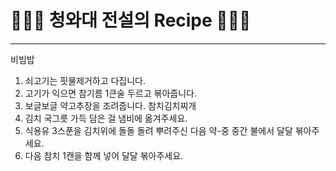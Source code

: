 # 👨🏻‍🍳 청와대 전설의 Recipe 👩🏻‍🍳
---

비빔밥
1. 쇠고기는 핏물제거하고 다집니다.
2. 고기가 익으면 참기름 1큰술 두르고 볶아줍니다.
3. 보글보글 약고추장을 조려줍니다.
참치김치찌개
1. 김치 국그릇 가득 담은 걸 냄비에 옮겨주세요.
2. 식용유 3스푼을 김치위에 돌돌 돌려 뿌려주신 다음 약-중 중간 불에서 달달 볶아주세요.
3. 다음 참치 1캔을 함께 넣어 달달 볶아주세요.